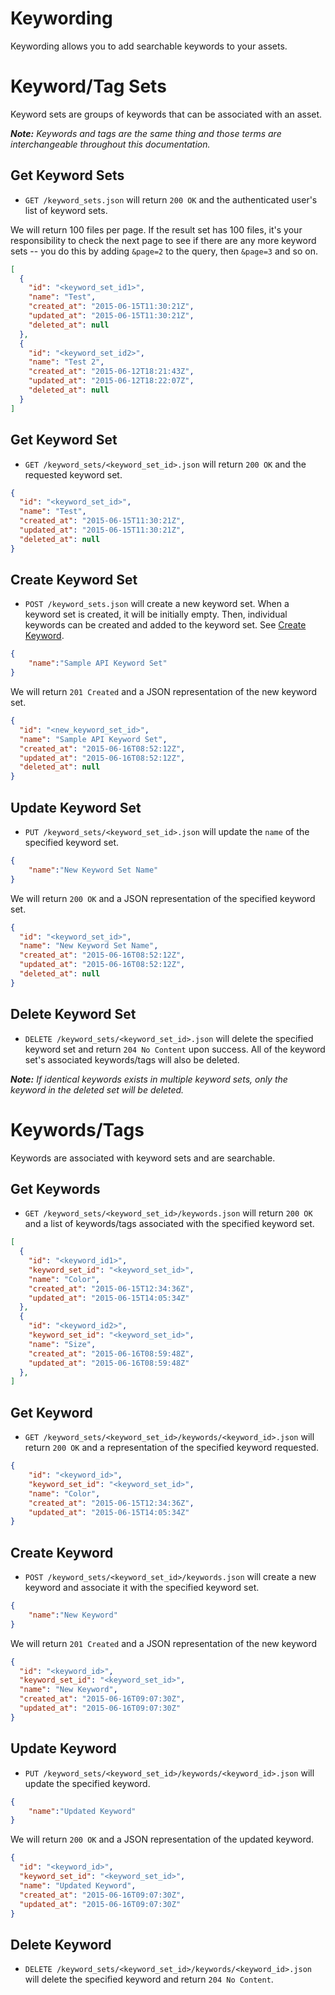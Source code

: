 Keywording
============

Keywording allows you to add searchable keywords to your assets.


Keyword/Tag Sets
============
Keyword sets are groups of keywords that can be associated with an asset.

_**Note:** Keywords and tags are the same thing and those terms are interchangeable throughout this documentation._

Get Keyword Sets
----------------
* `GET /keyword_sets.json` will return `200 OK` and the authenticated user's list of keyword sets.

We will return 100 files per page. If the result set has 100 files, it's your responsibility to check the next page to see if there are any more keyword sets -- you do this by adding `&page=2` to the query, then `&page=3` and so on.

```json
[
  {
    "id": "<keyword_set_id1>",
    "name": "Test",
    "created_at": "2015-06-15T11:30:21Z",
    "updated_at": "2015-06-15T11:30:21Z",
    "deleted_at": null
  },
  {
    "id": "<keyword_set_id2>",
    "name": "Test 2",
    "created_at": "2015-06-12T18:21:43Z",
    "updated_at": "2015-06-12T18:22:07Z",
    "deleted_at": null
  }
]
```

Get Keyword Set
---------------
* `GET /keyword_sets/<keyword_set_id>.json` will return `200 OK` and the requested keyword set.

```json
{
  "id": "<keyword_set_id>",
  "name": "Test",
  "created_at": "2015-06-15T11:30:21Z",
  "updated_at": "2015-06-15T11:30:21Z",
  "deleted_at": null
}
```

Create Keyword Set
------------------
* `POST /keyword_sets.json` will create a new keyword set. When a keyword set is created, it will be initially empty. Then, individual keywords can be created and added to the keyword set. See [Create Keyword](https://github.com/ofelcan164/API/blob/Improve-Docs/sections/keywording.md#create-keyword).

```json
{
	"name":"Sample API Keyword Set"
}
```

We will return `201 Created` and a JSON representation of the new keyword set.


```json
{
  "id": "<new_keyword_set_id>",
  "name": "Sample API Keyword Set",
  "created_at": "2015-06-16T08:52:12Z",
  "updated_at": "2015-06-16T08:52:12Z",
  "deleted_at": null
}
```

Update Keyword Set
------------------
* `PUT /keyword_sets/<keyword_set_id>.json` will update the `name` of the specified keyword set.
```json
{
	"name":"New Keyword Set Name"
}
```
We will return `200 OK` and a JSON representation of the specified keyword set.

```json
{
  "id": "<keyword_set_id>",
  "name": "New Keyword Set Name",
  "created_at": "2015-06-16T08:52:12Z",
  "updated_at": "2015-06-16T08:52:12Z",
  "deleted_at": null
}
```

Delete Keyword Set
-------------------
* `DELETE /keyword_sets/<keyword_set_id>.json` will delete the specified keyword set and return `204 No Content` upon success. All of the keyword set's associated keywords/tags will also be deleted.

_**Note:** If identical keywords exists in multiple keyword sets, only the keyword in the deleted set will be deleted._

Keywords/Tags
========

Keywords are associated with keyword sets and are searchable.

Get Keywords
------------
* `GET /keyword_sets/<keyword_set_id>/keywords.json` will return `200 OK` and a list of keywords/tags associated with the specified keyword set.

```json
[
  {
    "id": "<keyword_id1>",
    "keyword_set_id": "<keyword_set_id>",
    "name": "Color",
    "created_at": "2015-06-15T12:34:36Z",
    "updated_at": "2015-06-15T14:05:34Z"
  },
  {
    "id": "<keyword_id2>",
    "keyword_set_id": "<keyword_set_id>",
    "name": "Size",
    "created_at": "2015-06-16T08:59:48Z",
    "updated_at": "2015-06-16T08:59:48Z"
  },
]
```

Get Keyword
-----------
* `GET /keyword_sets/<keyword_set_id>/keywords/<keyword_id>.json` will return `200 OK` and a representation of the specified keyword requested.

```json
{
	"id": "<keyword_id>",
	"keyword_set_id": "<keyword_set_id>",
	"name": "Color",
	"created_at": "2015-06-15T12:34:36Z",
	"updated_at": "2015-06-15T14:05:34Z"
}
```

Create Keyword
--------------
* `POST /keyword_sets/<keyword_set_id>/keywords.json` will create a new keyword and associate it with the specified keyword set.

```json
{
	"name":"New Keyword"
}
```

We will return `201 Created` and a JSON representation of the new keyword

```json
{
  "id": "<keyword_id>",
  "keyword_set_id": "<keyword_set_id>",
  "name": "New Keyword",
  "created_at": "2015-06-16T09:07:30Z",
  "updated_at": "2015-06-16T09:07:30Z"
}
```

Update Keyword
--------------
* `PUT /keyword_sets/<keyword_set_id>/keywords/<keyword_id>.json` will update the specified keyword.

```json
{
	"name":"Updated Keyword"
}
```

We will return `200 OK` and a JSON representation of the updated keyword.

```json
{
  "id": "<keyword_id>",
  "keyword_set_id": "<keyword_set_id>",
  "name": "Updated Keyword",
  "created_at": "2015-06-16T09:07:30Z",
  "updated_at": "2015-06-16T09:07:30Z"
}
```

Delete Keyword
--------------
* `DELETE /keyword_sets/<keyword_set_id>/keywords/<keyword_id>.json` will delete the specified keyword and return `204 No Content`.
